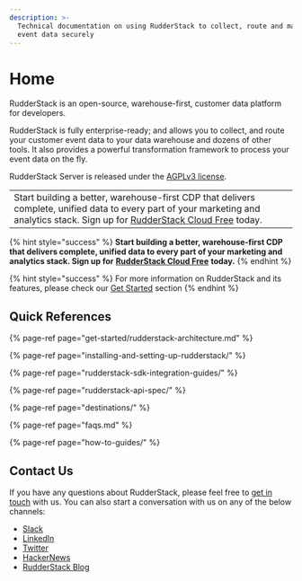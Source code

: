 ```yaml
---
description: >-
  Technical documentation on using RudderStack to collect, route and manage your
  event data securely
---
```


# Home

RudderStack is an open-source, warehouse-first, customer data platform for developers.

RudderStack is fully enterprise-ready; and allows you to collect, and route your customer event data to your data warehouse and dozens of other tools. It also provides a powerful transformation framework to process your event data on the fly.

RudderStack Server is released under the [AGPLv3 license](https://www.gnu.org/licenses/agpl-3.0-standalone.html).

|  |  |
| :--- | :--- |
| Start building a better, warehouse-first CDP that delivers complete, unified data to every part of your marketing and analytics stack. Sign up for [RudderStack Cloud Free](https://app.rudderlabs.com/signup?type=freetrial) today. |  |

{% hint style="success" %}
**Start building a better, warehouse-first CDP that delivers complete, unified data to every part of your marketing and analytics stack. Sign up for** [**RudderStack Cloud Free**](https://app.rudderlabs.com/signup?type=freetrial) **today.**
{% endhint %}

{% hint style="success" %}
For more information on RudderStack and its features, please check our [Get Started](https://docs.rudderstack.com/get-started) section
{% endhint %}

## **Quick References** <a id="get-started"></a>

{% page-ref page="get-started/rudderstack-architecture.md" %}

{% page-ref page="installing-and-setting-up-rudderstack/" %}

{% page-ref page="rudderstack-sdk-integration-guides/" %}

{% page-ref page="rudderstack-api-spec/" %}

{% page-ref page="destinations/" %}

{% page-ref page="faqs.md" %}

{% page-ref page="how-to-guides/" %}

## Contact Us

If you have any questions about RudderStack, please feel free to [get in touch](mailto:contact@rudderstack.com) with us. You can also start a conversation with us on any of the below channels:

* [Slack](https://resources.rudderstack.com/join-rudderstack-slack)
* [LinkedIn](https://www.linkedin.com/company/rudderlabs/)
* [Twitter](https://twitter.com/rudderstack)
* [HackerNews](https://news.ycombinator.com/item?id=21081756)
* [RudderStack Blog](https://rudderstack.com/blog/)

